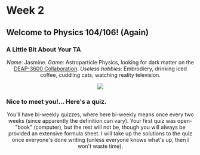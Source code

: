# Week 2
## Welcome to Physics 104/106! (Again)

### A Little Bit About Your TA

<p align="center"><i>Name</i>: Jasmine. <i>Game</i>: Astroparticle Physics, looking for dark matter on the <a href="http://deap3600.ca/">DEAP-3600 Collaboration</a>. <i>Useless hobbies</i>: Embrodiery, drinking iced coffee, cuddling cats, watching reality television.</p>

<p align="center"><img src="https://i.imgur.com/wWQcyZy.png"></p>


### Nice to meet you!... Here's a quiz.

<p align="center">You'll have bi-weekly quizzes, where here bi-weekly means once every two weeks (since apparently the definition can vary). Your first quiz was open-"book" (computer), but the rest will not be, though you will always be provided an extensive formula sheet. I will take up the solutions to the quiz once everyone's done writing (unless everyone knows what's up, then I won't waste time).</p>

